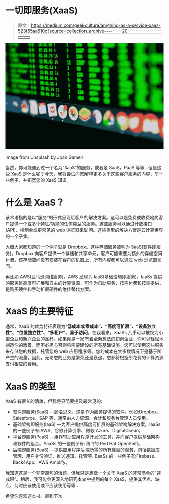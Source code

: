# 一切即服务(XaaS)

> 原文：<https://medium.com/geekculture/anything-as-a-service-xaas-523f55aa510c?source=collection_archive---------20----------------------->

![](img/abced961f932ff816dd28323c72474f4.png)

Image from Unsplash by Joan Gamell

当然，你可能遇到过一个名为“XaaS”的服务，或者是 SaaS，PaaS 等等…但是这些 XaaS 是什么呢？今天，我将尝试向您解释更多关于这些客户服务的内容，举一些例子，并拓宽您的 XaaS 知识。

# 什么是 XaaS？

该术语指的是以“服务”的形式呈现给客户的解决方案。这可以是免费或收费地向客户提供一个或多个特征/功能的任何类型的服务。这些服务可以通过开放接口(API)、控制台或更常见的 web 浏览器来访问。这些类型的解决方案是云计算世界的一个子集。

大概大家都知道的一个例子就是 Dropbox。这种存储服务被称为 SaaS(软件即服务)。Dropbox 向客户提供一个存储和共享单元，客户可能需要为额外的存储空间付费。该存储空间没有安装在客户的机器上，所有内容都可以通过 web 浏览器访问。

再比如 AWS(亚马逊网络服务)，AWS 呈现为 IaaS(基础设施即服务)。IaaSs 提供的服务是高度可扩展和自主的计算资源，可作为自助服务、按需付费和按需提供，是购买硬件和手动扩展硬件的绝佳替代方案。

# XaaS 的主要特征

通常，XaaS 的优势特征表现为“**低成本或零成本”、“高度可扩展”、“设备独立性”、“位置独立性”、“多租户”、易于访问**，在我看来，XaaSs 几乎可以被视为小型企业和新兴企业的圣杯。如果你是一家有着全新想法的初创企业，你可以轻松地创造你的愿景，而不必担心否则将需要建设的所有基础设施。您可以使用这些服务来存储您的数据，托管您的 web 应用程序等。您的成本在大多数情况下是基于所产生的流量，因此，无论您的业务是繁荣还是衰退，您都将根据所花费的计算资源支付相应的费用。

# XaaS 的类型

XaaS 有很长的清单，但我将只简要提及最常见的:

*   软件即服务(SaaS) —顾名思义，这是作为服务提供的软件。例如:Dropbox、Salesforce、SAP 等，通常由人力资源、会计和服务台管理人员使用。
*   基础架构即服务(IaaS) —为客户提供高度可扩展的基础架构解决方案。IaaSs 的一些例子有:AWS、谷歌计算引擎、微软 Azure、DigitalOcean。
*   平台即服务(PaaS) —用作辅助应用程序开发的工具，并向客户提供基础架构和软件的组合。PaaSs 的一些例子有:网飞的 Red Hat OpenShift。
*   后端即服务(BaaS) —提供应用程序后端所需的所有类型的服务，包括数据库管理、用户身份验证、推送通知、托管等..BaaSs 的一些例子有:Firebase、Back4App、AWS Amplify。

我知道这是一个非常简短的话题，但我只是想做一个关于 XaaS 的非常简单的“速成班”。稍后，我可能会更深入地研究本文中提到的每个 XaaS，提供其优点、缺点、何时应该使用或不应该使用等等..

希望你喜欢这本书。直到下次